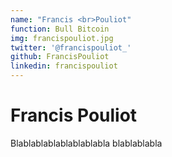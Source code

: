 ```yaml
---
name: "Francis <br>Pouliot"
function: Bull Bitcoin
img: francispouliot.jpg
twitter: '@francispouliot_'
github: FrancisPouliot
linkedin: francispouliot
---
```


# Francis Pouliot
 
Blablablablablablablabla
blablablabla


